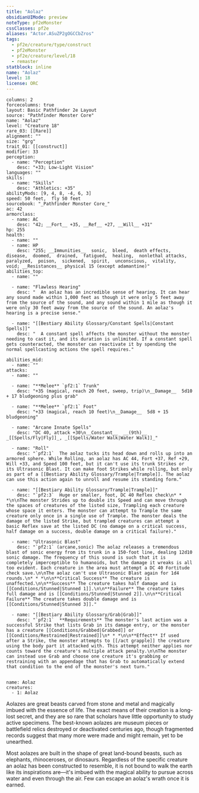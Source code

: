 ```yaml
---
title: "Aolaz"
obsidianUIMode: preview
noteType: pf2eMonster
cssClasses: pf2e
aliases: "Actor.ASuZP2gOGCCbZros" 
tags:
  - pf2e/creature/type/construct
  - pf2eMonster
  - pf2e/creature/level/18
  - remaster
statblock: inline
name: "Aolaz"
level: 18
license: ORC
---
```


```statblock
columns: 2
forcecolumns: true
layout: Basic Pathfinder 2e Layout
source: "Pathfinder Monster Core"
name: "Aolaz"
level: "Creature 18"
rare_03: [[Rare]]
alignment: ""
size: "grg"
trait_01: [[construct]]
modifier: 33
perception:
  - name: "Perception"
    desc: "+33; Low-Light Vision"
languages: ""
skills:
  - name: "Skills"
    desc: "Athletics: +35"
abilityMods: [9, 4, 8, -4, 6, 3]
speed: 50 feet,  fly 50 feet
sourcebook: "_Pathfinder Monster Core_"
ac: 42
armorclass:
  - name: AC
    desc: "42; __Fort__ +35, __Ref__ +27, __Will__ +31"
hp: 255
health:
  - name: ""
  - name: HP
    desc: "255; __Immunities__  sonic,  bleed,  death effects,  disease,  doomed,  drained,  fatigued,  healing,  nonlethal attacks,  paralyzed,  poison,  sickened,  spirit,  unconscious,  vitality,  void; __Resistances__ physical 15 (except adamantine)"
abilities_top:
  - name: ""

  - name: "Flawless Hearing"
    desc: "  An aolaz has an incredible sense of hearing. It can hear any sound made within 1,000 feet as though it were only 5 feet away from the source of the sound, and any sound within 1 mile as though it were only 30 feet away from the source of the sound. An aolaz's hearing is a precise sense."

  - name: "[[Bestiary Ability Glossary/Constant Spells|Constant Spells]]"
    desc: "  A constant spell affects the monster without the monster needing to cast it, and its duration is unlimited. If a constant spell gets counteracted, the monster can reactivate it by spending the normal spellcasting actions the spell requires."

abilities_mid:
  - name: ""
attacks:
  - name: ""

  - name: "**Melee** `pf2:1` Trunk"
    desc: "+35 (magical, reach 20 feet, sweep, trip)\n__Damage__  5d10 + 17 bludgeoning plus grab"

  - name: "**Melee** `pf2:1` Foot"
    desc: "+33 (magical, reach 10 feet)\n__Damage__  5d8 + 15 bludgeoning"

  - name: "Arcane Innate Spells"
    desc: "DC 40, attack +30\n__Constant__  __(9th)__ _[[Spells/Fly|Fly]]_, _[[Spells/Water Walk|Water Walk]]_"

  - name: "Roll"
    desc: "`pf2:1`  The aolaz tucks its head down and rolls up into an armored sphere. While Rolling, an aolaz has AC 44, Fort +37, Ref +29, Will +33, and Speed 100 feet, but it can't use its trunk Strikes or its Ultrasonic Blast. It can make foot Strikes while rolling, but only as part of a [[Bestiary Ability Glossary/Trample|Trample]]. The aolaz can use this action again to unroll and resume its standing form."

  - name: "[[Bestiary Ability Glossary/Trample|Trample]]"
    desc: "`pf2:3`  Huge or smaller, foot, DC 40 Reflex check\n* * *\n\nThe monster Strides up to double its Speed and can move through the spaces of creatures of the listed size, Trampling each creature whose space it enters. The monster can attempt to Trample the same creature only once in a single use of Trample. The monster deals the damage of the listed Strike, but trampled creatures can attempt a basic Reflex save at the listed DC (no damage on a critical success, half damage on a success, double damage on a critical failure)."

  - name: "Ultrasonic Blast"
    desc: "`pf2:1` (arcane,sonic) The aolaz releases a tremendous blast of sonic energy from its trunk in a 150-foot line, dealing 12d10 sonic damage. The frequency of this sound is such that it is completely imperceptible to humanoids, but the damage it wreaks is all too evident. Each creature in the area must attempt a DC 40 Fortitude check save.\n\nThe aolaz can't use Ultrasonic Blast again for 1d4 rounds.\n* * *\n\n**Critical Success** The creature is unaffected.\n\n**Success** The creature takes half damage and is [[Conditions/Stunned|Stunned 1]].\n\n**Failure** The creature takes full damage and is [[Conditions/Stunned|Stunned 2]].\n\n**Critical Failure** The creature takes double damage and is [[Conditions/Stunned|Stunned 3]]."

  - name: "[[Bestiary Ability Glossary/Grab|Grab]]"
    desc: "`pf2:1`  **Requirements** The monster's last action was a successful Strike that lists Grab in its damage entry, or the monster has a creature [[Conditions/Grabbed|Grabbed]] or [[Conditions/Restrained|Restrained]]\n* * *\n\n**Effect** If used after a Strike, the monster attempts to [[/act grapple]] the creature using the body part it attacked with. This attempt neither applies nor counts toward the creature's multiple attack penalty.\n\nThe monster can instead use Grab and choose one creature it's grabbing or restraining with an appendage that has Grab to automatically extend that condition to the end of the monster's next turn."
 
```

```encounter-table
name: Aolaz
creatures:
  - 1: Aolaz
```



Aolazes are great beasts carved from stone and metal and magically imbued with the essence of life. The exact means of their creation is a long-lost secret, and they are so rare that scholars have little opportunity to study active specimens. The best-known aolazes are museum pieces or battlefield relics destroyed or deactivated centuries ago, though fragmented records suggest that many more were made and might remain, yet to be unearthed.

Most aolazes are built in the shape of great land-bound beasts, such as elephants, rhinoceroses, or dinosaurs. Regardless of the specific creature an aolaz has been constructed to resemble, it is not bound to walk the earth like its inspirations are—it's imbued with the magical ability to pursue across water and even through the air. Few can escape an aolaz's wrath once it is earned.
